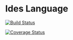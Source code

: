 Ides Language
=============

[![Build Status](https://travis-ci.org/Ides-Language/Ides.png)](https://travis-ci.org/Ides-Language/Ides)

[![Coverage Status](https://coveralls.io/repos/Ides-Language/Ides/badge.png)](https://coveralls.io/r/Ides-Language/Ides)
